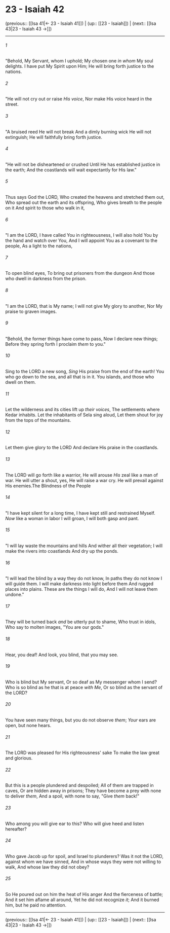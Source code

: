 # 23 - Isaiah 42

(previous:: [[Isa 41|← 23 - Isaiah 41]]) | (up:: [[23 - Isaiah]]) | (next:: [[Isa 43|23 - Isaiah 43 →]])

***


###### 1 
"Behold, My Servant, whom I uphold; My chosen one _in whom_ My soul delights. I have put My Spirit upon Him; He will bring forth justice to the nations. 

###### 2 
"He will not cry out or raise _His voice_, Nor make His voice heard in the street. 

###### 3 
"A bruised reed He will not break And a dimly burning wick He will not extinguish; He will faithfully bring forth justice. 

###### 4 
"He will not be disheartened or crushed Until He has established justice in the earth; And the coastlands will wait expectantly for His law." 

###### 5 
Thus says God the LORD, Who created the heavens and stretched them out, Who spread out the earth and its offspring, Who gives breath to the people on it And spirit to those who walk in it, 

###### 6 
"I am the LORD, I have called You in righteousness, I will also hold You by the hand and watch over You, And I will appoint You as a covenant to the people, As a light to the nations, 

###### 7 
To open blind eyes, To bring out prisoners from the dungeon And those who dwell in darkness from the prison. 

###### 8 
"I am the LORD, that is My name; I will not give My glory to another, Nor My praise to graven images. 

###### 9 
"Behold, the former things have come to pass, Now I declare new things; Before they spring forth I proclaim _them_ to you." 

###### 10 
Sing to the LORD a new song, _Sing_ His praise from the end of the earth! You who go down to the sea, and all that is in it. You islands, and those who dwell on them. 

###### 11 
Let the wilderness and its cities lift up _their voices_, The settlements where Kedar inhabits. Let the inhabitants of Sela sing aloud, Let them shout for joy from the tops of the mountains. 

###### 12 
Let them give glory to the LORD And declare His praise in the coastlands. 

###### 13 
The LORD will go forth like a warrior, He will arouse _His_ zeal like a man of war. He will utter a shout, yes, He will raise a war cry. He will prevail against His enemies.The Blindness of the People 

###### 14 
"I have kept silent for a long time, I have kept still and restrained Myself. _Now_ like a woman in labor I will groan, I will both gasp and pant. 

###### 15 
"I will lay waste the mountains and hills And wither all their vegetation; I will make the rivers into coastlands And dry up the ponds. 

###### 16 
"I will lead the blind by a way they do not know, In paths they do not know I will guide them. I will make darkness into light before them And rugged places into plains. These are the things I will do, And I will not leave them undone." 

###### 17 
They will be turned back _and_ be utterly put to shame, Who trust in idols, Who say to molten images, "You are our gods." 

###### 18 
Hear, you deaf! And look, you blind, that you may see. 

###### 19 
Who is blind but My servant, Or so deaf as My messenger whom I send? Who is so blind as he that is at peace _with Me_, Or so blind as the servant of the LORD? 

###### 20 
You have seen many things, but you do not observe _them_; _Your_ ears are open, but none hears. 

###### 21 
The LORD was pleased for His righteousness' sake To make the law great and glorious. 

###### 22 
But this is a people plundered and despoiled; All of them are trapped in caves, Or are hidden away in prisons; They have become a prey with none to deliver _them_, And a spoil, with none to say, "Give _them_ back!" 

###### 23 
Who among you will give ear to this? Who will give heed and listen hereafter? 

###### 24 
Who gave Jacob up for spoil, and Israel to plunderers? Was it not the LORD, against whom we have sinned, And in whose ways they were not willing to walk, And whose law they did not obey? 

###### 25 
So He poured out on him the heat of His anger And the fierceness of battle; And it set him aflame all around, Yet he did not recognize _it_; And it burned him, but he paid no attention.

***

(previous:: [[Isa 41|← 23 - Isaiah 41]]) | (up:: [[23 - Isaiah]]) | (next:: [[Isa 43|23 - Isaiah 43 →]])
